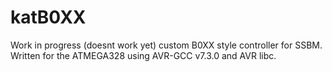 # katB0XX
Work in progress (doesnt work yet) custom B0XX style controller for SSBM.
Written for the ATMEGA328 using AVR-GCC v7.3.0 and AVR libc.
